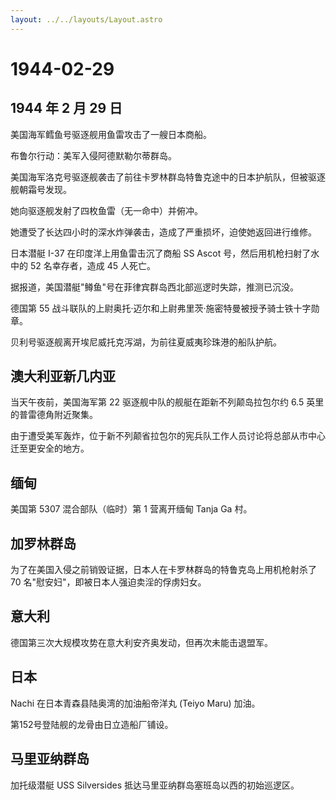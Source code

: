 ```yaml
---
layout: ../../layouts/Layout.astro
---
```


# 1944-02-29

## 1944 年 2 月 29 日

美国海军鳕鱼号驱逐舰用鱼雷攻击了一艘日本商船。

布鲁尔行动：美军入侵阿德默勒尔蒂群岛。

美国海军洛克号驱逐舰袭击了前往卡罗林群岛特鲁克途中的日本护航队，但被驱逐舰朝霜号发现。

她向驱逐舰发射了四枚鱼雷（无一命中）并俯冲。

她遭受了长达四小时的深水炸弹袭击，造成了严重损坏，迫使她返回进行维修。

日本潜艇 I-37 在印度洋上用鱼雷击沉了商船 SS Ascot
号，然后用机枪扫射了水中的 52 名幸存者，造成 45 人死亡。

据报道，美国潜艇"鳟鱼"号在菲律宾群岛西北部巡逻时失踪，推测已沉没。

德国第 55
战斗联队的上尉奥托·迈尔和上尉弗里茨·施密特曼被授予骑士铁十字勋章。

贝利号驱逐舰离开埃尼威托克泻湖，为前往夏威夷珍珠港的船队护航。

## 澳大利亚新几内亚

当天午夜前，美国海军第 22 驱逐舰中队的舰艇在距新不列颠岛拉包尔约 6.5
英里的普雷德角附近聚集。

由于遭受美军轰炸，位于新不列颠省拉包尔的宪兵队工作人员讨论将总部从市中心迁至更安全的地方。

## 缅甸

美国第 5307 混合部队（临时）第 1 营离开缅甸 Tanja Ga 村。

## 加罗林群岛

为了在美国入侵之前销毁证据，日本人在卡罗林群岛的特鲁克岛上用机枪射杀了
70 名"慰安妇"，即被日本人强迫卖淫的俘虏妇女。

## 意大利

德国第三次大规模攻势在意大利安齐奥发动，但再次未能击退盟军。

## 日本

Nachi 在日本青森县陆奥湾的加油船帝洋丸 (Teiyo Maru) 加油。

第152号登陆舰的龙骨由日立造船厂铺设。

## 马里亚纳群岛

加托级潜艇 USS Silversides 抵达马里亚纳群岛塞班岛以西的初始巡逻区。